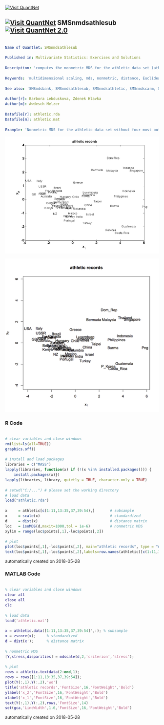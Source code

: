 [<img src="https://github.com/QuantLet/Styleguide-and-FAQ/blob/master/pictures/banner.png" width="888" alt="Visit QuantNet">](http://quantlet.de/)

## [<img src="https://github.com/QuantLet/Styleguide-and-FAQ/blob/master/pictures/qloqo.png" alt="Visit QuantNet">](http://quantlet.de/) **SMSnmdsathlesub** [<img src="https://github.com/QuantLet/Styleguide-and-FAQ/blob/master/pictures/QN2.png" width="60" alt="Visit QuantNet 2.0">](http://quantlet.de/)

```yaml

Name of Quantlet: SMSnmdsathlesub

Published in: Multivariate Statistics: Exercises and Solutions

Description: 'computes the nonmetric MDS for the athletic data set (athletic.rda) without four most outlying countries, e.g. Netherlands, West Samoa, Mauritius, and Cook Islands.'

Keywords: 'multidimensional scaling, mds, nonmetric, distance, Euclidean, correlation'

See also: 'SMSmdsbank, SMSnmdsathlesub, SMSnmdsathletic, SMSnmdscarm, SMSnmdsuscrime, SMSnmdsushealth'

Author[r]: Barbora Lebduskova, Zdenek Hlavka
Author[m]: Awdesch Melzer

Datafile[r]: athletic.rda
Datafile[m]: athletic.mat

Example: 'Nonmetric MDS for the athletic data set without four most outlying countries'
```

![Picture1](SMSnmdsathlesub_m.png)

![Picture2](SMSnmdsathlesub_r.png)

### R Code
```r

# clear variables and close windows
rm(list=ls(all=TRUE))
graphics.off()

# install and load packages
libraries = c("MASS")
lapply(libraries, function(x) if (!(x %in% installed.packages())) {
    install.packages(x)})
lapply(libraries, library, quietly = TRUE, character.only = TRUE)

# setwd("C:/...") # please set the working directory
# load data
load("athletic.rda")

x     = athletic[c(1:11,13:35,37,39:54),]       # subsample
x     = scale(x)                                # standardized
d     = dist(x)                                 # distance matrix
loc   = isoMDS(d,maxit=1000,tol = 1e-6)         # nonmetric MDS
xylim = range(loc$points[,1],-loc$points[,2])

# plot
plot(loc$points[,1],-loc$points[,2], main="athletic records", type = "n", ylab=expression(x[2]), xlab=expression(x[1]),xlim=xylim,ylim=xylim)
text(loc$points[,1],-loc$points[,2],labels=row.names(athletic)[c(1:11,13:35,37,39:54)])
```

automatically created on 2018-05-28

### MATLAB Code
```matlab

% clear variables and close windows
clear all
close all
clc

% load data
load('athletic.mat')

x = athletic.data([1:11,13:35,37,39:54]',:); % subsample
x = zscore(x);     % standardized
d = dist(x');      % distance matrix

% nonmetric MDS
[Y,stress,disparities] = mdscale(d,2,'criterion','stress');

% plot
rows = athletic.textdata(2:end,1);
rows = rows([1:11,13:35,37,39:54]);
plot(Y(:,1),Y(:,2),'wo')
title('athletic records','FontSize',16,'FontWeight','Bold')
ylabel('x_2','FontSize',16,'FontWeight','Bold')
xlabel('x_1','FontSize',16,'FontWeight','Bold')
text(Y(:,1),Y(:,2),rows,'FontSize',14)
set(gca,'LineWidth',1.6,'FontSize',16,'FontWeight','Bold')
```

automatically created on 2018-05-28